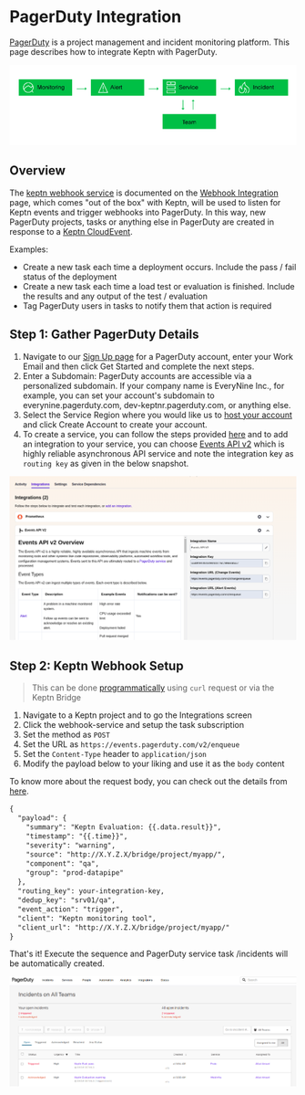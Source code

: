 # PagerDuty Integration

[PagerDuty](https://support.pagerduty.com/docs/) is a project management and incident monitoring platform. This page describes how to integrate Keptn with PagerDuty.

![pd model](https://raw.githubusercontent.com/keptn-contrib/artifacthub/main/pagerduty/1.0.0/assets/pd2.png)

## Overview
The [keptn webhook service](https://github.com/keptn/keptn/tree/master/webhook-service) is documented on the [Webhook Integration](https://keptn.sh/docs/0.19.x/integrations/webhooks/) page, which comes "out of the box" with Keptn, will be used to listen for Keptn events and trigger webhooks into PagerDuty. In this way, new PagerDuty projects, tasks or anything else in PagerDuty are created in response to a [Keptn CloudEvent](https://keptn.sh/docs/0.19.x/reference/miscellaneous/events/).

Examples:
  - Create a new task each time a deployment occurs. Include the pass / fail status of the deployment
  - Create a new task each time a load test or evaluation is finished. Include the results and any output of the test / evaluation
  - Tag PagerDuty users in tasks to notify them that action is required

## Step 1: Gather PagerDuty Details
1. Navigate to our [Sign Up page](https://www.pagerduty.com/sign-up/) for a PagerDuty account, enter your Work Email and then click Get Started and complete the next steps.
1. Enter a Subdomain: PagerDuty accounts are accessible via a personalized subdomain. If your company name is EveryNine Inc., for example, you can set your account's subdomain to everynine.pagerduty.com, dev-keptnr.pagerduty.com, or anything else.
1. Select the Service Region where you would like us to [host your account](https://support.pagerduty.com/docs/service-regions) and click Create Account to create your account.
1. To create a service, you can follow the steps provided [here](https://support.pagerduty.com/docs/services-and-integrations#create-a-service) and to add an integration to your service, you can choose [Events API v2](https://developer.pagerduty.com/docs/ZG9jOjExMDI5NTgw-events-api-v2-overview) which is highly reliable asynchronous API service and note the integration key as `routing key` as given in the below snapshot.

![pd events](https://raw.githubusercontent.com/keptn-contrib/artifacthub/main/pagerduty/1.0.0/assets/pd3.png)

## Step 2: Keptn Webhook Setup
> This can be done [programmatically](https://keptn.sh/docs/0.19.x/integrations/webhooks/#configure-active-webhook-on-task-triggered-events) using `curl` request or via the Keptn Bridge

1. Navigate to a Keptn project and to go the Integrations screen
1. Click the webhook-service and setup the task subscription
1. Set the method as `POST`
1. Set the URL as `https://events.pagerduty.com/v2/enqueue`
1. Set the `Content-Type` header to `application/json`
1. Modify the payload below to your liking and use it as the `body` content

To know more about the request body, you can check out the details from [here](https://developer.pagerduty.com/api-reference/368ae3d938c9e-send-an-event-to-pager-duty).

```
{
  "payload": {
    "summary": "Keptn Evaluation: {{.data.result}}",
    "timestamp": "{{.time}}",
    "severity": "warning",
    "source": "http://X.Y.Z.X/bridge/project/myapp/",
    "component": "qa",
    "group": "prod-datapipe"
  },
  "routing_key": your-integration-key,
  "dedup_key": "srv01/qa",
  "event_action": "trigger",
  "client": "Keptn monitoring tool",
  "client_url": "http://X.Y.Z.X/bridge/project/myapp/"
}
```

That's it! Execute the sequence and PagerDuty service task /incidents will be automatically created.

![pd events](https://raw.githubusercontent.com/keptn-contrib/artifacthub/main/pagerduty/1.0.0/assets/pd1.png)